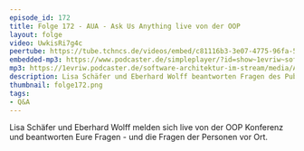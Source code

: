 ```yaml
---
episode_id: 172
title: Folge 172 - AUA - Ask Us Anything live von der OOP
layout: folge
video: UwkisRi7g4c
peertube: https://tube.tchncs.de/videos/embed/c81116b3-3e07-4775-96fa-5670972ba911
embedded-mp3: https://www.podcaster.de/simpleplayer/?id=show~1evriw~software-architektur-im-stream~pod-757a357d21ad8a47e41f82852e&v=1688489055
mp3: https://1evriw.podcaster.de/software-architektur-im-stream/media/AUA_-_Ask_Us_Anything_live_von_der_OOP.mp3
description: Lisa Schäfer und Eberhard Wolff beantworten Fragen des Publikums auf der OOP
thumbnail: folge172.png
tags:
- Q&A
---
```


Lisa Schäfer und Eberhard Wolff melden sich live von der OOP Konferenz
und beantworten Eure Fragen - und die Fragen der Personen vor Ort.


